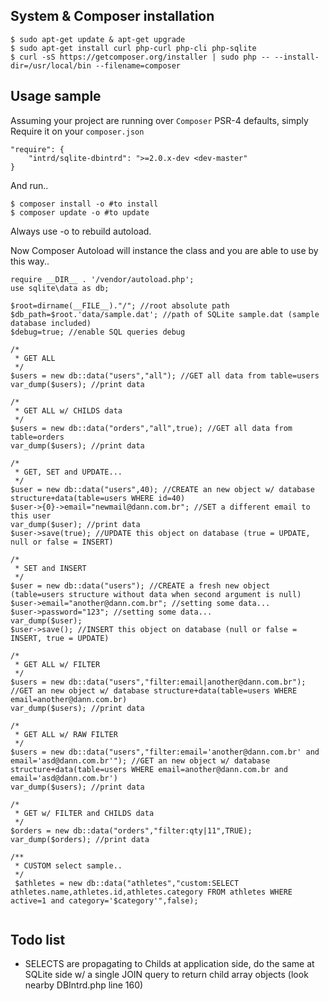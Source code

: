 <!-- @docbloc -->

## System & Composer installation
```
$ sudo apt-get update & apt-get upgrade
$ sudo apt-get install curl php-curl php-cli php-sqlite
$ curl -sS https://getcomposer.org/installer | sudo php -- --install-dir=/usr/local/bin --filename=composer
```

## Usage sample

Assuming your project are running over `Composer` PSR-4 defaults, simply Require it on your `composer.json`
```
"require": {
    "intrd/sqlite-dbintrd": ">=2.0.x-dev <dev-master"
}
```
And run..
```
$ composer install -o #to install
$ composer update -o #to update
```
Always use -o to rebuild autoload.

Now Composer Autoload will instance the class and you are able to use by this way..

```
require __DIR__ . '/vendor/autoload.php';
use sqlite\data as db;

$root=dirname(__FILE__)."/"; //root absolute path
$db_path=$root.'data/sample.dat'; //path of SQLite sample.dat (sample database included)
$debug=true; //enable SQL queries debug

/*
 * GET ALL
 */
$users = new db::data("users","all"); //GET all data from table=users
var_dump($users); //print data

/*
 * GET ALL w/ CHILDS data
 */
$users = new db::data("orders","all",true); //GET all data from table=orders
var_dump($users); //print data

/*
 * GET, SET and UPDATE...
 */
$user = new db::data("users",40); //CREATE an new object w/ database structure+data(table=users WHERE id=40)
$user->{0}->email="newmail@dann.com.br"; //SET a different email to this user
var_dump($user); //print data
$user->save(true); //UPDATE this object on database (true = UPDATE, null or false = INSERT)

/*
 * SET and INSERT
 */
$user = new db::data("users"); //CREATE a fresh new object (table=users structure without data when second argument is null) 
$user->email="another@dann.com.br"; //setting some data...
$user->password="123"; //setting some data...
var_dump($user);
$user->save(); //INSERT this object on database (null or false = INSERT, true = UPDATE)

/*
 * GET ALL w/ FILTER
 */
$users = new db::data("users","filter:email|another@dann.com.br"); //GET an new object w/ database structure+data(table=users WHERE email=another@dann.com.br)
var_dump($users); //print data

/*
 * GET ALL w/ RAW FILTER
 */
$users = new db::data("users","filter:email='another@dann.com.br' and email='asd@dann.com.br'"); //GET an new object w/ database structure+data(table=users WHERE email=another@dann.com.br and email='asd@dann.com.br')
var_dump($users); //print data

/*
 * GET w/ FILTER and CHILDS data
 */
$orders = new db::data("orders","filter:qty|11",TRUE); 
var_dump($orders); //print data

/**
 * CUSTOM select sample..
 */
 $athletes = new db::data("athletes","custom:SELECT athletes.name,athletes.id,athletes.category FROM athletes WHERE active=1 and category='$category'",false);


```

## Todo list

* SELECTS are propagating to Childs at application side, do the same at SQLite side w/ a single JOIN query to return child array objects (look nearby DBIntrd.php line 160) 